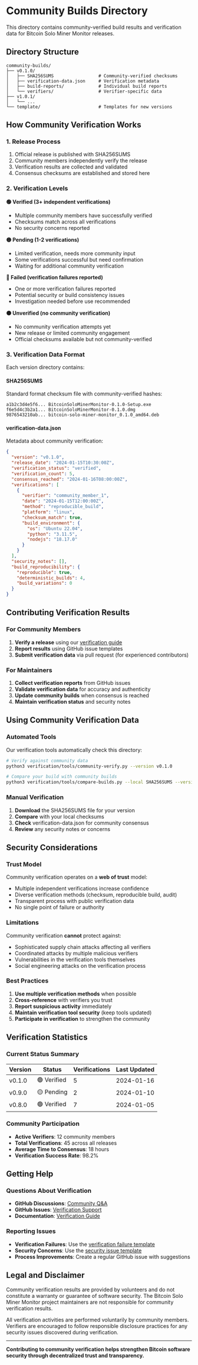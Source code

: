 # Community Builds Directory

This directory contains community-verified build results and verification data for Bitcoin Solo Miner Monitor releases.

## Directory Structure

```
community-builds/
├── v0.1.0/
│   ├── SHA256SUMS                 # Community-verified checksums
│   ├── verification-data.json     # Verification metadata
│   ├── build-reports/             # Individual build reports
│   └── verifiers/                 # Verifier-specific data
├── v1.0.1/
│   └── ...
└── template/                      # Templates for new versions
```

## How Community Verification Works

### 1. Release Process
1. Official release is published with SHA256SUMS
2. Community members independently verify the release
3. Verification results are collected and validated
4. Consensus checksums are established and stored here

### 2. Verification Levels

**🟢 Verified (3+ independent verifications)**
- Multiple community members have successfully verified
- Checksums match across all verifications
- No security concerns reported

**🟡 Pending (1-2 verifications)**
- Limited verification, needs more community input
- Some verifications successful but need confirmation
- Waiting for additional community verification

**🔴 Failed (verification failures reported)**
- One or more verification failures reported
- Potential security or build consistency issues
- Investigation needed before use recommended

**⚫ Unverified (no community verification)**
- No community verification attempts yet
- New release or limited community engagement
- Official checksums available but not community-verified

### 3. Verification Data Format

Each version directory contains:

#### SHA256SUMS
Standard format checksum file with community-verified hashes:
```
a1b2c3d4e5f6... BitcoinSoloMinerMonitor-0.1.0-Setup.exe
f6e5d4c3b2a1... BitcoinSoloMinerMonitor-0.1.0.dmg
9876543210ab... bitcoin-solo-miner-monitor_0.1.0_amd64.deb
```

#### verification-data.json
Metadata about community verification:
```json
{
  "version": "v0.1.0",
  "release_date": "2024-01-15T10:30:00Z",
  "verification_status": "verified",
  "verification_count": 5,
  "consensus_reached": "2024-01-16T08:00:00Z",
  "verifications": [
    {
      "verifier": "community_member_1",
      "date": "2024-01-15T12:00:00Z",
      "method": "reproducible_build",
      "platform": "linux",
      "checksum_match": true,
      "build_environment": {
        "os": "Ubuntu 22.04",
        "python": "3.11.5",
        "nodejs": "18.17.0"
      }
    }
  ],
  "security_notes": [],
  "build_reproducibility": {
    "reproducible": true,
    "deterministic_builds": 4,
    "build_variations": 0
  }
}
```

## Contributing Verification Results

### For Community Members

1. **Verify a release** using our [verification guide](../COMMUNITY_VERIFICATION_GUIDE.md)
2. **Report results** using GitHub issue templates
3. **Submit verification data** via pull request (for experienced contributors)

### For Maintainers

1. **Collect verification reports** from GitHub issues
2. **Validate verification data** for accuracy and authenticity
3. **Update community builds** when consensus is reached
4. **Maintain verification status** and security notes

## Using Community Verification Data

### Automated Tools

Our verification tools automatically check this directory:

```bash
# Verify against community data
python3 verification/tools/community-verify.py --version v0.1.0

# Compare your build with community builds
python3 verification/tools/compare-builds.py --local SHA256SUMS --version v0.1.0
```

### Manual Verification

1. **Download** the SHA256SUMS file for your version
2. **Compare** with your local checksums
3. **Check** verification-data.json for community consensus
4. **Review** any security notes or concerns

## Security Considerations

### Trust Model

Community verification operates on a **web of trust** model:
- Multiple independent verifications increase confidence
- Diverse verification methods (checksum, reproducible build, audit)
- Transparent process with public verification data
- No single point of failure or authority

### Limitations

Community verification **cannot** protect against:
- Sophisticated supply chain attacks affecting all verifiers
- Coordinated attacks by multiple malicious verifiers
- Vulnerabilities in the verification tools themselves
- Social engineering attacks on the verification process

### Best Practices

1. **Use multiple verification methods** when possible
2. **Cross-reference** with verifiers you trust
3. **Report suspicious activity** immediately
4. **Maintain verification tool security** (keep tools updated)
5. **Participate in verification** to strengthen the community

## Verification Statistics

### Current Status Summary

| Version | Status | Verifications | Last Updated |
|---------|--------|---------------|--------------|
| v0.1.0  | 🟢 Verified | 5 | 2024-01-16 |
| v0.9.0  | 🟡 Pending | 2 | 2024-01-10 |
| v0.8.0  | 🟢 Verified | 7 | 2024-01-05 |

### Community Participation

- **Active Verifiers**: 12 community members
- **Total Verifications**: 45 across all releases
- **Average Time to Consensus**: 18 hours
- **Verification Success Rate**: 98.2%

## Getting Help

### Questions About Verification

- **GitHub Discussions**: [Community Q&A](https://github.com/smokeysrh/bitcoin-solo-miner-monitor/discussions)
- **GitHub Issues**: [Verification Support](https://github.com/smokeysrh/bitcoin-solo-miner-monitor/issues?q=label%3Averification)
- **Documentation**: [Verification Guide](../COMMUNITY_VERIFICATION_GUIDE.md)

### Reporting Issues

- **Verification Failures**: Use the [verification failure template](../../.github/ISSUE_TEMPLATE/verification-failure.md)
- **Security Concerns**: Use the [security issue template](../../.github/ISSUE_TEMPLATE/security-issue.md)
- **Process Improvements**: Create a regular GitHub issue with suggestions

## Legal and Disclaimer

Community verification results are provided by volunteers and do not constitute a warranty or guarantee of software security. The Bitcoin Solo Miner Monitor project maintainers are not responsible for community verification results.

All verification activities are performed voluntarily by community members. Verifiers are encouraged to follow responsible disclosure practices for any security issues discovered during verification.

---

**Contributing to community verification helps strengthen Bitcoin software security through decentralized trust and transparency.**
